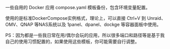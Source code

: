 一些自用的 Docker 应用 compose.yaml 模板备份，包含环境变量配置。

使用的是标准DockerCompose实例格式，理论上，可以直接 Ctrl+V 到 Unraid、OMV、QNAP 等NAS系统以及 1panel、dpanel、dockge 等容器面板中使用。

PS：因为都是一些我日常在用/偶尔会玩的应用，所以很多端口和路径等是基于我自己的使用习惯配置的，如果使用这些模板，你可能需要自行调整。

